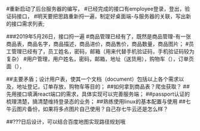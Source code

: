 #重新启动了后台服务器的编写，
#已经完成的接口有employee登录，登出，验证码接口，
#明天要把思路重新捋一遍，制定好桌面端-与服务器的关联，写出新的接口需求列表;

###2019年5月26日，接口捋一遍
#商品管理已经有了，既然是商品管理-有一张商品表，商品名字，商品描述，商品进价，商品售价，商品数量，商品图片；
#员工管理已经有了，员工姓名，密码，邮箱（用来代替手机验证码，手机验证码较为复杂）
#用户管理，用户姓名，密码，邮箱，地址（送货用），购物车（），订单页面（），

##主要矛盾；设计用户表，使其一个文档（document）包括以上各个需求以及，地址登记，订单存放，购物车等目的；
##如何拿到商品表？爬虫获取？
##先用接口填满react端口的需求，具体实现可以完善服务端；
##passport认证的梳理清楚，搞清楚维持登录态的业务；
##熟练使用linux的基本配置与使用
##七牛云图片备份，如果将多点图片自己使用？自己存七牛云还是怎么样？

##???日后设计，可以结合百度地图实现路径规划哦